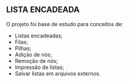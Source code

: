 LISTA ENCADEADA
---------------------------------------------------------
O projeto foi base de estudo para conceitos de:

- Listas encadeadas;
- Filas;
- Pilhas;
- Adição de nós;
- Remoção de nós;
- Impressão de listas;
- Salvar listas em arquivos externos.
